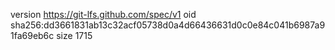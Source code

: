 version https://git-lfs.github.com/spec/v1
oid sha256:dd3661831ab13c32acf05738d0a4d66436631d0c0e84c041b6987a91fa69eb6c
size 1715
